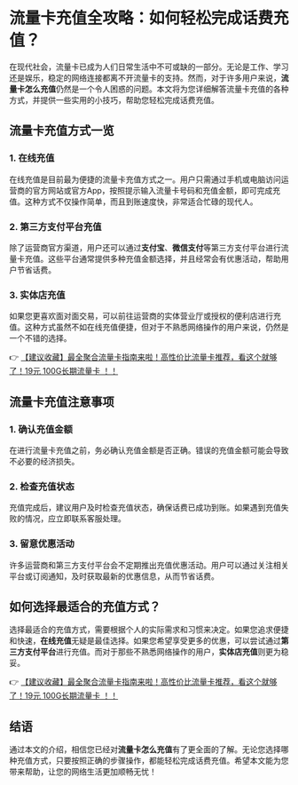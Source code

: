 # 流量卡充值全攻略：如何轻松完成话费充值？

在现代社会，流量卡已成为人们日常生活中不可或缺的一部分。无论是工作、学习还是娱乐，稳定的网络连接都离不开流量卡的支持。然而，对于许多用户来说，**流量卡怎么充值**仍然是一个令人困惑的问题。本文将为您详细解答流量卡充值的各种方式，并提供一些实用的小技巧，帮助您轻松完成话费充值。

## 流量卡充值方式一览

### 1. 在线充值
在线充值是目前最为便捷的流量卡充值方式之一。用户只需通过手机或电脑访问运营商的官方网站或官方App，按照提示输入流量卡号码和充值金额，即可完成充值。这种方式不仅操作简单，而且到账速度快，非常适合忙碌的现代人。

### 2. 第三方支付平台充值
除了运营商官方渠道，用户还可以通过**支付宝**、**微信支付**等第三方支付平台进行流量卡充值。这些平台通常提供多种充值金额选择，并且经常会有优惠活动，帮助用户节省话费。

### 3. 实体店充值
如果您更喜欢面对面交易，可以前往运营商的实体营业厅或授权的便利店进行充值。这种方式虽然不如在线充值便捷，但对于不熟悉网络操作的用户来说，仍然是一个不错的选择。

👉 [【建议收藏】最全聚合流量卡指南来啦！高性价比流量卡推荐，看这个就够了！19元 100G长期流量卡 ！！](https://bit.ly/Liuliangka)

## 流量卡充值注意事项

### 1. 确认充值金额
在进行流量卡充值之前，务必确认充值金额是否正确。错误的充值金额可能会导致不必要的经济损失。

### 2. 检查充值状态
充值完成后，建议用户及时检查充值状态，确保话费已成功到账。如果遇到充值失败的情况，应立即联系客服处理。

### 3. 留意优惠活动
许多运营商和第三方支付平台会不定期推出充值优惠活动。用户可以通过关注相关平台或订阅通知，及时获取最新的优惠信息，从而节省话费。

## 如何选择最适合的充值方式？

选择最适合的充值方式，需要根据个人的实际需求和习惯来决定。如果您追求便捷和快速，**在线充值**无疑是最佳选择。如果您希望享受更多的优惠，可以尝试通过**第三方支付平台**进行充值。而对于那些不熟悉网络操作的用户，**实体店充值**则更为稳妥。

👉 [【建议收藏】最全聚合流量卡指南来啦！高性价比流量卡推荐，看这个就够了！19元 100G长期流量卡 ！！](https://bit.ly/Liuliangka)

## 结语

通过本文的介绍，相信您已经对**流量卡怎么充值**有了更全面的了解。无论您选择哪种充值方式，只要按照正确的步骤操作，都能轻松完成话费充值。希望本文能为您带来帮助，让您的网络生活更加顺畅无忧！